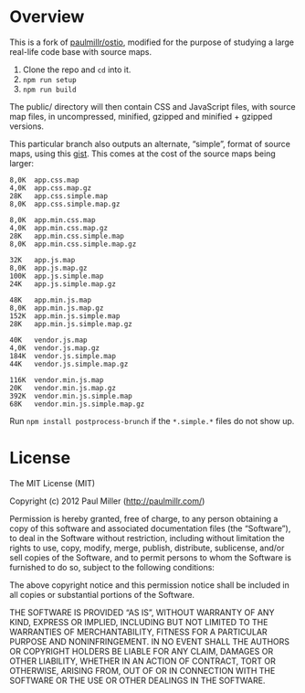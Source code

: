 # Overview

This is a fork of [paulmillr/ostio], modified for the purpose of studying a
large real-life code base with source maps.

1. Clone the repo and `cd` into it.
2. `npm run setup`
3. `npm run build`

The public/ directory will then contain CSS and JavaScript files, with source
map files, in uncompressed, minified, gzipped and minified + gzipped versions.

This particular branch also outputs an alternate, “simple”, format of source
maps, using this [gist]. This comes at the cost of the source maps being larger:

    8,0K  app.css.map
    4,0K  app.css.map.gz
    28K   app.css.simple.map
    8,0K  app.css.simple.map.gz

    8,0K  app.min.css.map
    4,0K  app.min.css.map.gz
    28K   app.min.css.simple.map
    8,0K  app.min.css.simple.map.gz

    32K   app.js.map
    8,0K  app.js.map.gz
    100K  app.js.simple.map
    24K   app.js.simple.map.gz

    48K   app.min.js.map
    8,0K  app.min.js.map.gz
    152K  app.min.js.simple.map
    28K   app.min.js.simple.map.gz

    40K   vendor.js.map
    4,0K  vendor.js.map.gz
    184K  vendor.js.simple.map
    44K   vendor.js.simple.map.gz

    116K  vendor.min.js.map
    20K   vendor.min.js.map.gz
    392K  vendor.min.js.simple.map
    68K   vendor.min.js.simple.map.gz

Run `npm install postprocess-brunch` if the `*.simple.*` files do not show up.

[paulmillr/ostio]: https://github.com/paulmillr/ostio
[gist]: https://gist.github.com/lydell/857cba1b00cf8dd3c169

# License
The MIT License (MIT)

Copyright (c) 2012 Paul Miller (http://paulmillr.com/)

Permission is hereby granted, free of charge, to any person obtaining a copy
of this software and associated documentation files (the “Software”), to deal
in the Software without restriction, including without limitation the rights
to use, copy, modify, merge, publish, distribute, sublicense, and/or sell
copies of the Software, and to permit persons to whom the Software is
furnished to do so, subject to the following conditions:

The above copyright notice and this permission notice shall be included in
all copies or substantial portions of the Software.

THE SOFTWARE IS PROVIDED “AS IS”, WITHOUT WARRANTY OF ANY KIND, EXPRESS OR
IMPLIED, INCLUDING BUT NOT LIMITED TO THE WARRANTIES OF MERCHANTABILITY,
FITNESS FOR A PARTICULAR PURPOSE AND NONINFRINGEMENT. IN NO EVENT SHALL THE
AUTHORS OR COPYRIGHT HOLDERS BE LIABLE FOR ANY CLAIM, DAMAGES OR OTHER
LIABILITY, WHETHER IN AN ACTION OF CONTRACT, TORT OR OTHERWISE, ARISING FROM,
OUT OF OR IN CONNECTION WITH THE SOFTWARE OR THE USE OR OTHER DEALINGS IN
THE SOFTWARE.
